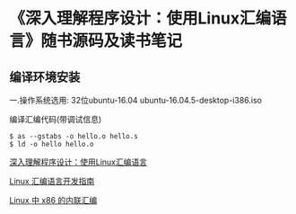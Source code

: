 # 《深入理解程序设计：使用Linux汇编语言》随书源码及读书笔记

## 编译环境安装
一.操作系统选用: 32位ubuntu-16.04
ubuntu-16.04.5-desktop-i386.iso




编译汇编代码(带调试信息)
```shell
$ as --gstabs -o hello.o hello.s
$ ld -o hello hello.o
```

[深入理解程序设计：使用Linux汇编语言](http://www.ptpress.com.cn/shopping/buy?bookId=b0e628bd-7a29-4bc3-a102-9b8c4c15be69)

[Linux 汇编语言开发指南](https://www.cnblogs.com/xmphoenix/p/3702503.html)

[Linux 中 x86 的内联汇编](https://www.ibm.com/developerworks/cn/linux/sdk/assemble/inline/index.html "C语言内联汇编")
